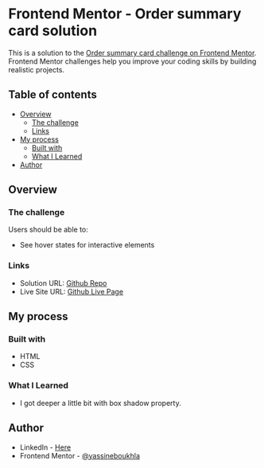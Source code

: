 # Frontend Mentor - Order summary card solution

This is a solution to the [Order summary card challenge on Frontend Mentor](https://www.frontendmentor.io/challenges/order-summary-component-QlPmajDUj). Frontend Mentor challenges help you improve your coding skills by building realistic projects.

## Table of contents

- [Overview](#overview)
  - [The challenge](#the-challenge)
  - [Links](#links)
- [My process](#my-process)
  - [Built with](#built-with)
  - [What I Learned](#what-i-learned)
- [Author](#author)

## Overview

### The challenge

Users should be able to:

- See hover states for interactive elements

### Links

- Solution URL: [Github Repo](https://www.github.com/order-summary-component)
- Live Site URL: [Github Live Page](https://yassineboukhla.github.io/order-summary-component)

## My process

### Built with

- HTML
- CSS

### What I Learned

- I got deeper a little bit with box shadow property.

## Author

- LinkedIn - [Here](https://www.linkedin.com/in/yassine-boukhla)
- Frontend Mentor - [@yassineboukhla](https://www.frontendmentor.io/profile/yassineboukhla)
